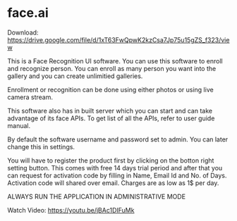 # face.ai

Download: https://drive.google.com/file/d/1xT63FwQpwK2kzCsa7Jp75u15gZS_f323/view

This is a Face Recognition UI software. You can use this software to enroll and recognize person. You can enroll as many person you want into the gallery and you can create unlimitied galleries. 

Enrollment or recognition can be done using either photos or using live camera stream. 

This software also has in built server which you can start and can take advantage of its face APIs. To get list of all the APIs, refer to user guide manual.

By default the software username and password set to admin. You can later change this in settings.

You will have to register the product first by clicking on the botton right setting button. This comes with free 14 days trial period and after that you can request for activation code by filling in Name, Email Id and No. of Days. Activation code will shared over email. Charges are as low as 1$ per day.

ALWAYS RUN THE APPLICATION IN ADMINISTRATIVE MODE

Watch Video:  https://youtu.be/jBAc1DIFuMk
